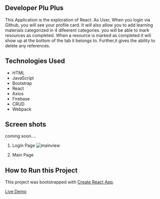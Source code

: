 ## Developer Plu Plus
This Application is the exploration of React. As User, When you login via Github, you will see your profile card. It will also allow you to add learning materials categorized in 4 difeerent categories. you will be able to mark resources as completed. When a resource is marked as completed it will show up at the bottom of the tab it belongs to. Further,it gives the ability to delete any references. 

## Technologies Used
* HTML
* JavaScript
* Bootstrap
* React
* Axios
* Firebase
* CRUD
* Webpack

## Screen shots
coming soon....
1. Login Page
![mainview](./screenshots/.png)

2. Main Page

## How to Run this Project

This project was bootstrapped with [Create React App](https://github.com/facebook/create-react-app).

[Live Demo]()

